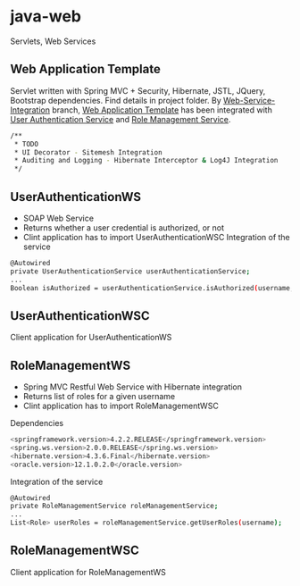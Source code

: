 # java-web
Servlets, Web Services

## Web Application Template
Servlet written with Spring MVC + Security, Hibernate, JSTL, JQuery, Bootstrap dependencies. Find details in project folder. By [Web-Service-Integration](https://github.com/mkucukdemir/java-web/tree/Web-Service-Integration) branch, [Web Application Template](https://github.com/mkucukdemir/java-web/tree/master/WebApplicationTemplate) has been integrated with [User Authentication Service](https://github.com/mkucukdemir/java-web/tree/master/UserAuthenticationWS) and [Role Management Service](https://github.com/mkucukdemir/java-web/tree/master/RoleManagementWS).
```sh
/**
 * TODO
 * UI Decorator - Sitemesh Integration
 * Auditing and Logging - Hibernate Interceptor & Log4J Integration
 */
```
## UserAuthenticationWS
* SOAP Web Service
* Returns whether a user credential is authorized, or not
* Clint application has to import UserAuthenticationWSC
Integration of the service
```sh
@Autowired
private UserAuthenticationService userAuthenticationService;
...
Boolean isAuthorized = userAuthenticationService.isAuthorized(username, DigestUtil.getSHA256(password));
```
## UserAuthenticationWSC
Client application for UserAuthenticationWS
## RoleManagementWS
* Spring MVC Restful Web Service with Hibernate integration
* Returns list of roles for a given username
* Clint application has to import RoleManagementWSC

Dependencies
```sh
<springframework.version>4.2.2.RELEASE</springframework.version>
<spring.ws.version>2.0.0.RELEASE</spring.ws.version>
<hibernate.version>4.3.6.Final</hibernate.version>
<oracle.version>12.1.0.2.0</oracle.version>
```

Integration of the service
```sh
@Autowired
private RoleManagementService roleManagementService;
...
List<Role> userRoles = roleManagementService.getUserRoles(username);
```
## RoleManagementWSC
Client application for RoleManagementWS
